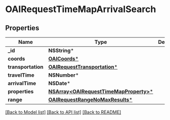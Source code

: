 # OAIRequestTimeMapArrivalSearch

## Properties
Name | Type | Description | Notes
------------ | ------------- | ------------- | -------------
**_id** | **NSString*** |  | 
**coords** | [**OAICoords***](OAICoords.md) |  | 
**transportation** | [**OAIRequestTransportation***](OAIRequestTransportation.md) |  | 
**travelTime** | **NSNumber*** |  | 
**arrivalTime** | **NSDate*** |  | 
**properties** | [**NSArray&lt;OAIRequestTimeMapProperty&gt;***](OAIRequestTimeMapProperty.md) |  | [optional] 
**range** | [**OAIRequestRangeNoMaxResults***](OAIRequestRangeNoMaxResults.md) |  | [optional] 

[[Back to Model list]](../README.md#documentation-for-models) [[Back to API list]](../README.md#documentation-for-api-endpoints) [[Back to README]](../README.md)


